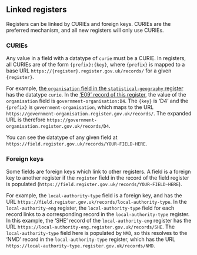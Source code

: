 ## Linked registers

Registers can be linked by CURIEs and foreign keys. CURIEs are the preferred mechanism, and all new registers will only use CURIEs.

### CURIEs 

Any value in a field with a datatype of `curie` must be a CURIE. In registers, all CURIEs are of the form `{prefix}:{key}`, where `{prefix}` is mapped to a base URL `https://{register}.register.gov.uk/records/` for a given `{register}`. 

For example, [the `organisation` field in the `statistical-geography` register](https://field.register.gov.uk/records/organisation) has the datatype `curie`. In the [‘E09’ record of this register](https://statistical-geography.register.gov.uk/records/E09), the value of the `organisation` field is `government-organisation:D4`. The `{key}` is ‘D4’ and the `{prefix}` is `government-organisation`, which maps to the URL `https://government-organisation.register.gov.uk/records/`. The expanded URL is therefore `https://government-organisation.register.gov.uk/records/D4`.

You can see the datatype of any given field at `https://field.register.gov.uk/records/YOUR-FIELD-HERE`. 

### Foreign keys

Some fields are foreign keys which link to other registers. A field is a foreign key to another register if the `register` field in the record of the field register is populated (`https://field.register.gov.uk/records/YOUR-FIELD-HERE`). 

For example, the `local-authority-type` field is a foreign key, and has the URL `https://field.register.gov.uk/records/local-authority-type`. In the `local-authority-eng` register, the `local-authority-type` field for each record links to a corresponding record in the `local-authority-type` register. In this example, the ‘SHE’ record of the `local-authority-eng` register has the URL `https://local-authority-eng.register.gov.uk/records/SHE`. The `local-authority-type` field here is populated by `NMD`, so this resolves to the ‘NMD’ record in the `local-authority-type` register, which has the URL `https://local-authority-type.register.gov.uk/records/NMD`.  

